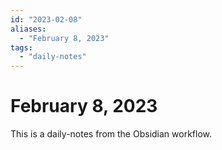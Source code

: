 ```yaml
---
id: "2023-02-08"
aliases:
  - "February 8, 2023"
tags:
  - "daily-notes"
---
```


# February 8, 2023

This is a daily-notes from the Obsidian workflow.
